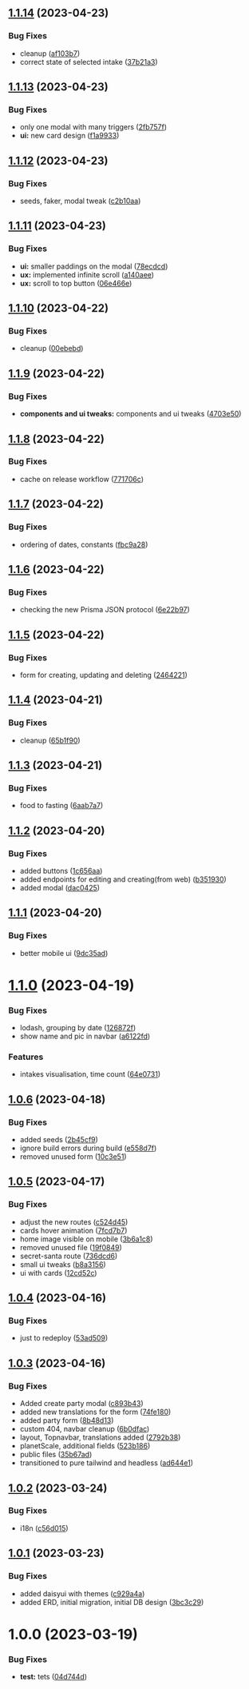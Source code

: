 ## [1.1.14](https://github.com/AndreyTodorov/secret-santa/compare/v1.1.13...v1.1.14) (2023-04-23)


### Bug Fixes

* cleanup ([af103b7](https://github.com/AndreyTodorov/secret-santa/commit/af103b7e98c397f5092517c68fa5b93b71c04f94))
* correct state of selected intake ([37b21a3](https://github.com/AndreyTodorov/secret-santa/commit/37b21a35319db43c26167e111643eb3e558abe88))

## [1.1.13](https://github.com/AndreyTodorov/secret-santa/compare/v1.1.12...v1.1.13) (2023-04-23)

### Bug Fixes

- only one modal with many triggers ([2fb757f](https://github.com/AndreyTodorov/secret-santa/commit/2fb757f5d944d861cc9dc762a39760ea1c5511e0))
- **ui:** new card design ([f1a9933](https://github.com/AndreyTodorov/secret-santa/commit/f1a9933eb10fb5f2dd3950d5b722bc136fd7367b))

## [1.1.12](https://github.com/AndreyTodorov/secret-santa/compare/v1.1.11...v1.1.12) (2023-04-23)

### Bug Fixes

- seeds, faker, modal tweak ([c2b10aa](https://github.com/AndreyTodorov/secret-santa/commit/c2b10aa9e6c46ca00e9a2dba21cc074f1a45dce5))

## [1.1.11](https://github.com/AndreyTodorov/secret-santa/compare/v1.1.10...v1.1.11) (2023-04-23)

### Bug Fixes

- **ui:** smaller paddings on the modal ([78ecdcd](https://github.com/AndreyTodorov/secret-santa/commit/78ecdcd37c798996cce1403eddb4cabc288cc5e8))
- **ux:** implemented infinite scroll ([a140aee](https://github.com/AndreyTodorov/secret-santa/commit/a140aee447379e0a67e364fb3e2ee3b2494b4273))
- **ux:** scroll to top button ([06e466e](https://github.com/AndreyTodorov/secret-santa/commit/06e466ecccda68417ebc15b7e5023ef1fedbef2b))

## [1.1.10](https://github.com/AndreyTodorov/secret-santa/compare/v1.1.9...v1.1.10) (2023-04-22)

### Bug Fixes

- cleanup ([00ebebd](https://github.com/AndreyTodorov/secret-santa/commit/00ebebdd7d12e3e322c95ce9ea5a1fca204363fd))

## [1.1.9](https://github.com/AndreyTodorov/secret-santa/compare/v1.1.8...v1.1.9) (2023-04-22)

### Bug Fixes

- **components and ui tweaks:** components and ui tweaks ([4703e50](https://github.com/AndreyTodorov/secret-santa/commit/4703e508be5809653a0ad6869b394834a1f3013d))

## [1.1.8](https://github.com/AndreyTodorov/secret-santa/compare/v1.1.7...v1.1.8) (2023-04-22)

### Bug Fixes

- cache on release workflow ([771706c](https://github.com/AndreyTodorov/secret-santa/commit/771706cbbe66d71069a112443af8babaac30c9d1))

## [1.1.7](https://github.com/AndreyTodorov/secret-santa/compare/v1.1.6...v1.1.7) (2023-04-22)

### Bug Fixes

- ordering of dates, constants ([fbc9a28](https://github.com/AndreyTodorov/secret-santa/commit/fbc9a28f9a72a18999573cef5a40e259e195e9be))

## [1.1.6](https://github.com/AndreyTodorov/secret-santa/compare/v1.1.5...v1.1.6) (2023-04-22)

### Bug Fixes

- checking the new Prisma JSON protocol ([6e22b97](https://github.com/AndreyTodorov/secret-santa/commit/6e22b978f68bbfcb6a2bdf9a43b43196bea58839))

## [1.1.5](https://github.com/AndreyTodorov/secret-santa/compare/v1.1.4...v1.1.5) (2023-04-22)

### Bug Fixes

- form for creating, updating and deleting ([2464221](https://github.com/AndreyTodorov/secret-santa/commit/2464221eb0c44828f5951f5688928eb0d683bb54))

## [1.1.4](https://github.com/AndreyTodorov/secret-santa/compare/v1.1.3...v1.1.4) (2023-04-21)

### Bug Fixes

- cleanup ([65b1f90](https://github.com/AndreyTodorov/secret-santa/commit/65b1f9049994d764554d34d694c789565d12f26d))

## [1.1.3](https://github.com/AndreyTodorov/secret-santa/compare/v1.1.2...v1.1.3) (2023-04-21)

### Bug Fixes

- food to fasting ([6aab7a7](https://github.com/AndreyTodorov/secret-santa/commit/6aab7a7fa7f3faa69753a968adce6c82e157591f))

## [1.1.2](https://github.com/AndreyTodorov/secret-santa/compare/v1.1.1...v1.1.2) (2023-04-20)

### Bug Fixes

- added buttons ([1c656aa](https://github.com/AndreyTodorov/secret-santa/commit/1c656aa050932edb9e2c7b9ec81f58c7c4264c5e))
- added endpoints for editing and creating(from web) ([b351930](https://github.com/AndreyTodorov/secret-santa/commit/b351930721574fa700d35d246d2480580fc525ef))
- added modal ([dac0425](https://github.com/AndreyTodorov/secret-santa/commit/dac0425a76977564ec13b9f7ebd9a859223bc60c))

## [1.1.1](https://github.com/AndreyTodorov/secret-santa/compare/v1.1.0...v1.1.1) (2023-04-20)

### Bug Fixes

- better mobile ui ([9dc35ad](https://github.com/AndreyTodorov/secret-santa/commit/9dc35ad43a959348049ae391f838d18eb87fdea7))

# [1.1.0](https://github.com/AndreyTodorov/secret-santa/compare/v1.0.6...v1.1.0) (2023-04-19)

### Bug Fixes

- lodash, grouping by date ([126872f](https://github.com/AndreyTodorov/secret-santa/commit/126872fcdfc9ab1e521c1c76865653e1696df1bc))
- show name and pic in navbar ([a6122fd](https://github.com/AndreyTodorov/secret-santa/commit/a6122fd7faefc92eed886d89915b013cd9fb534b))

### Features

- intakes visualisation, time count ([64e0731](https://github.com/AndreyTodorov/secret-santa/commit/64e0731c870a7404dc1ba15bbed37e0de14ad4b3))

## [1.0.6](https://github.com/AndreyTodorov/secret-santa/compare/v1.0.5...v1.0.6) (2023-04-18)

### Bug Fixes

- added seeds ([2b45cf9](https://github.com/AndreyTodorov/secret-santa/commit/2b45cf93bda414f3e7ab851cd399b5eda0c33397))
- ignore build errors during build ([e558d7f](https://github.com/AndreyTodorov/secret-santa/commit/e558d7ff134eeb0b966b45cf2a58aba360e1dc4f))
- removed unused form ([10c3e51](https://github.com/AndreyTodorov/secret-santa/commit/10c3e5155d5dbc2e90cd3d8a18ed2e6e17b32ab2))

## [1.0.5](https://github.com/AndreyTodorov/secret-santa/compare/v1.0.4...v1.0.5) (2023-04-17)

### Bug Fixes

- adjust the new routes ([c524d45](https://github.com/AndreyTodorov/secret-santa/commit/c524d45bfa00d3ca6f7401a54cf857d995c7952f))
- cards hover animation ([7fcd7b7](https://github.com/AndreyTodorov/secret-santa/commit/7fcd7b773fc42639ea8699d7d25b41185951f8fd))
- home image visible on mobile ([3b6a1c8](https://github.com/AndreyTodorov/secret-santa/commit/3b6a1c84a1293e8cce1989c009197e909b5888c8))
- removed unused file ([19f0849](https://github.com/AndreyTodorov/secret-santa/commit/19f0849510dbce195cfadff51296b7b6604f4263))
- secret-santa route ([736dcd6](https://github.com/AndreyTodorov/secret-santa/commit/736dcd6a730281a128694f918971d2556aa3a568))
- small ui tweaks ([b8a3156](https://github.com/AndreyTodorov/secret-santa/commit/b8a3156c88f6b216332530ea85278cc181c0885c))
- ui with cards ([12cd52c](https://github.com/AndreyTodorov/secret-santa/commit/12cd52c292d3e15b35deac70250b81be87d90a55))

## [1.0.4](https://github.com/AndreyTodorov/secret-santa/compare/v1.0.3...v1.0.4) (2023-04-16)

### Bug Fixes

- just to redeploy ([53ad509](https://github.com/AndreyTodorov/secret-santa/commit/53ad50936475fcc18fe726365b3389be1470a439))

## [1.0.3](https://github.com/AndreyTodorov/secret-santa/compare/v1.0.2...v1.0.3) (2023-04-16)

### Bug Fixes

- Added create party modal ([c893b43](https://github.com/AndreyTodorov/secret-santa/commit/c893b43fd609b4751bf55775e9ee4c2e3270e9cb))
- added new translations for the form ([74fe180](https://github.com/AndreyTodorov/secret-santa/commit/74fe18092f683eb77944c45c30f90d45cf71d726))
- added party form ([8b48d13](https://github.com/AndreyTodorov/secret-santa/commit/8b48d138f3e6db535073e02c935b73cafbd9da01))
- custom 404, navbar cleanup ([6b0dfac](https://github.com/AndreyTodorov/secret-santa/commit/6b0dfac75c1951ca4127234adf254f478c02d4ef))
- layout, Topnavbar, translations added ([2792b38](https://github.com/AndreyTodorov/secret-santa/commit/2792b38a064095c6c6235f845efebcb414d9d708))
- planetScale, additional fields ([523b186](https://github.com/AndreyTodorov/secret-santa/commit/523b1861b30d7e9d45a04e44fe17309a4213ff77))
- public files ([35b67ad](https://github.com/AndreyTodorov/secret-santa/commit/35b67ad9ff4dd7b3f7c55e1054808ab9d65e39e0))
- transitioned to pure tailwind and headless ([ad644e1](https://github.com/AndreyTodorov/secret-santa/commit/ad644e12b0dc5f17ff24f2d0faf3ea4b51aee6ed))

## [1.0.2](https://github.com/AndreyTodorov/secret-santa/compare/v1.0.1...v1.0.2) (2023-03-24)

### Bug Fixes

- i18n ([c56d015](https://github.com/AndreyTodorov/secret-santa/commit/c56d01533df9bd9b9fe50d12babbb8d6df04e8d5))

## [1.0.1](https://github.com/AndreyTodorov/secret-santa/compare/v1.0.0...v1.0.1) (2023-03-23)

### Bug Fixes

- added daisyui with themes ([c929a4a](https://github.com/AndreyTodorov/secret-santa/commit/c929a4a039922fa1fd71c3139d17f36da68fe3d0))
- added ERD, initial migration, initial DB design ([3bc3c29](https://github.com/AndreyTodorov/secret-santa/commit/3bc3c29d6789335952d91ae4cdb76002d53d7c0d))

# 1.0.0 (2023-03-19)

### Bug Fixes

- **test:** tets ([04d744d](https://github.com/AndreyTodorov/secret-santa/commit/04d744d80a5fbcc8c2082d7f75cf2ef4d0ab9aa0))
